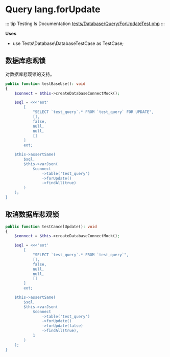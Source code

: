 # Query lang.forUpdate

::: tip Testing Is Documentation
[tests/Database/Query/ForUpdateTest.php](https://github.com/hunzhiwange/framework/blob/master/tests/Database/Query/ForUpdateTest.php)
:::
    
**Uses**

 * use Tests\Database\DatabaseTestCase as TestCase;

## 数据库悲观锁

对数据库悲观锁的支持。

``` php
public function testBaseUse(): void
{
    $connect = $this->createDatabaseConnectMock();

    $sql = <<<'eot'
        [
            "SELECT `test_query`.* FROM `test_query` FOR UPDATE",
            [],
            false,
            null,
            null,
            []
        ]
        eot;

    $this->assertSame(
        $sql,
        $this->varJson(
            $connect
                ->table('test_query')
                ->forUpdate()
                ->findAll(true)
        )
    );
}
```
    
## 取消数据库悲观锁

``` php
public function testCancelUpdate(): void
{
    $connect = $this->createDatabaseConnectMock();

    $sql = <<<'eot'
        [
            "SELECT `test_query`.* FROM `test_query`",
            [],
            false,
            null,
            null,
            []
        ]
        eot;

    $this->assertSame(
        $sql,
        $this->varJson(
            $connect
                ->table('test_query')
                ->forUpdate()
                ->forUpdate(false)
                ->findAll(true),
            1
        )
    );
}
```
